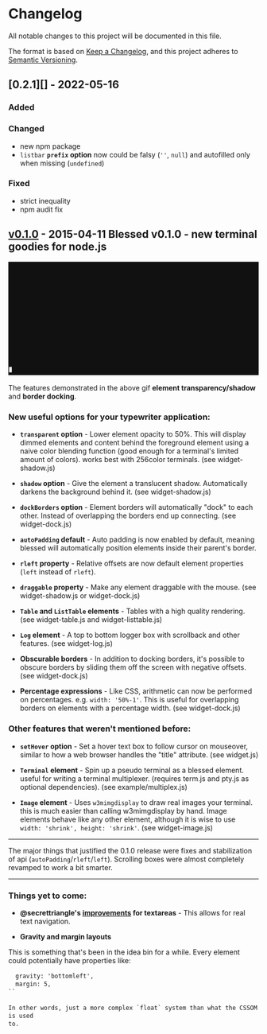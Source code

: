 # Changelog

All notable changes to this project will be documented in this file.

The format is based on [Keep a Changelog](https://keepachangelog.com/en/1.0.0/),
and this project adheres to [Semantic Versioning](https://semver.org/spec/v2.0.0.html).

## [0.2.1][] - 2022-05-16

### Added

### Changed

-   new npm package
-   `listbar` **`prefix` option** now could be falsy (`''`, `null`) and autofilled only when missing (`undefined`)

### Fixed

-   strict inequality
-   npm audit fix

## [v0.1.0][] - 2015-04-11 Blessed v0.1.0 - new terminal goodies for node.js

![blessed](https://raw.githubusercontent.com/chjj/blessed/master/img/v0.1.0-3.gif)

The features demonstrated in the above gif **element transparency/shadow** and
**border docking**.

### New useful options for your typewriter application:

-   **`transparent` option** - Lower element opacity to 50%. This will display
    dimmed elements and content behind the foreground element using a naive color
    blending function (good enough for a terminal's limited amount of colors).
    works best with 256color terminals. (see widget-shadow.js)

-   **`shadow` option** - Give the element a translucent shadow. Automatically
    darkens the background behind it. (see widget-shadow.js)

-   **`dockBorders` option** - Element borders will automatically "dock" to each
    other. Instead of overlapping the borders end up connecting. (see
    widget-dock.js)

-   **`autoPadding` default** - Auto padding is now enabled by default, meaning
    blessed will automatically position elements inside their parent's border.

-   **`rleft` property** - Relative offsets are now default element properties
    (`left` instead of `rleft`).

-   **`draggable` property** - Make any element draggable with the mouse. (see
    widget-shadow.js or widget-dock.js)

-   **`Table` and `ListTable` elements** - Tables with a high quality rendering.
    (see widget-table.js and widget-listtable.js)

-   **`Log` element** - A top to bottom logger box with scrollback and other
    features. (see widget-log.js)

-   **Obscurable borders** - In addition to docking borders, it's possible to
    obscure borders by sliding them off the screen with negative offsets. (see
    widget-dock.js)

-   **Percentage expressions** - Like CSS, arithmetic can now be performed on
    percentages. e.g. `width: '50%-1'`. This is useful for overlapping borders on
    elements with a percentage width. (see widget-dock.js)

### Other features that weren't mentioned before:

-   **`setHover` option** - Set a hover text box to follow cursor on mouseover,
    similar to how a web browser handles the "title" attribute. (see widget.js)

-   **`Terminal` element** - Spin up a pseudo terminal as a blessed element.
    useful for writing a terminal multiplexer. (requires term.js and pty.js as
    optional dependencies). (see example/multiplex.js)

-   **`Image` element** - Uses `w3mimgdisplay` to draw real images your terminal.
    this is much easier than calling w3mimgdisplay by hand. Image elements behave
    like any other element, although it is wise to use `width: 'shrink', height:
    'shrink'`. (see widget-image.js)

* * *

The major things that justified the 0.1.0 release were fixes and stabilization
of api (`autoPadding`/`rleft`/`left`). Scrolling boxes were almost completely
revamped to work a bit smarter.

* * *

### Things yet to come:

-   **@secrettriangle's [improvements](https://github.com/slap-editor/slap) for
    textareas** - This allows for real text navigation.

-   **Gravity and margin layouts**

This is something that's been in the idea bin for a while. Every element could
potentially have properties like:

```
  gravity: 'bottomleft',
  margin: 5,
``

In other words, just a more complex `float` system than what the CSSOM is used
to.

```

[unreleased]: https://github.com/ulcuber/blessed/compare/v0.2.1...HEAD

[v0.2.1]: https://github.com/ulcuber/blessed/compare/v0.1.81...v0.2.1

[v0.1.0]: https://github.com/ulcuber/blessed/compare/v0.0.51...v0.1.0
